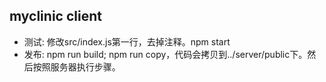 ## myclinic client
* 测试: 修改src/index.js第一行，去掉注释。npm start
* 发布: npm run build; npm run copy，代码会拷贝到../server/public下。然后按照服务器执行步骤。
